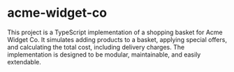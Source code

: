 # acme-widget-co
This project is a TypeScript implementation of a shopping basket for Acme Widget Co. It simulates adding products to a basket, applying special offers, and calculating the total cost, including delivery charges. The implementation is designed to be modular, maintainable, and easily extendable.
